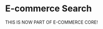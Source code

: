 
E-commerce Search
================================================================================

THIS IS NOW PART OF E-COMMERCE CORE!
